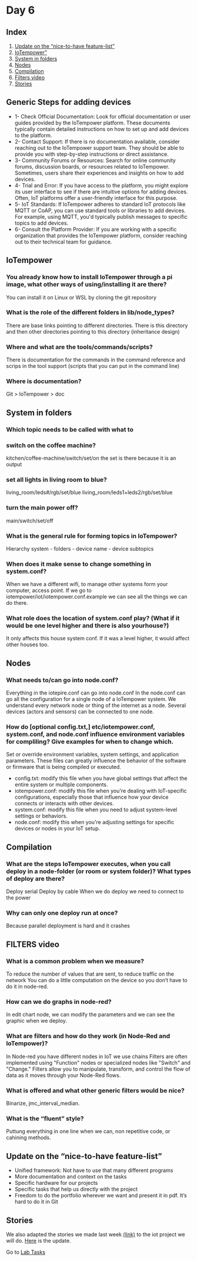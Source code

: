 # Day 6
## Index
1. [Update on the “nice-to-have feature-list”](/Cristina/researches/research06/research06.md#update-on-the-nice-to-have-feature-list)
2. [IoTempower”](/Cristina/researches/research06/research06.md#iotempower)
3. [System in folders](/Cristina/researches/research06/research06.md#system-in-folders)
4. [Nodes](/Cristina/researches/research06/research06.md#nodes)
5. [Compilation](/Cristina/researches/research06/research06.md#compilation)
6. [Filters video](/Cristina/researches/research06/research06.md#filters-video)
7. [Stories](/Cristina/researches/research06/research06.md#stories)

## Generic Steps for adding devices
 * 1- Check Official Documentation: Look for official documentation or user guides provided by the IoTempower platform. These documents typically contain detailed instructions on how to set up and add devices to the platform.
 * 2- Contact Support: If there is no documentation available, consider reaching out to the IoTempower support team. They should be able to provide you with step-by-step instructions or direct assistance.
 * 3- Community Forums or Resources: Search for online community forums, discussion boards, or resources related to IoTempower. Sometimes, users share their experiences and insights on how to add devices.
 * 4- Trial and Error: If you have access to the platform, you might explore its user interface to see if there are intuitive options for adding devices. Often, IoT platforms offer a user-friendly interface for this purpose.
 * 5- IoT Standards: If IoTempower adheres to standard IoT protocols like MQTT or CoAP, you can use standard tools or libraries to add devices. For example, using MQTT, you'd typically publish messages to specific topics to add devices.
 * 6- Consult the Platform Provider: If you are working with a specific organization that provides the IoTempower platform, consider reaching out to their technical team for guidance.

## IoTempower
### You already know how to install IoTempower through a pi image, what other ways of using/installing it are there?
You can install it on Linux or WSL by cloning the git repository

### What is the role of the different folders in lib/node_types?
There are base links pointing to different directories. There is this directory and then other directories pointing to this directory (inheritance design)

### Where and what are the tools/commands/scripts?
There is documentation for the commands in the command reference and scrips in the tool support (scripts that you can put in the command line)

### Where is documentation?
Git > IoTempower > doc

## System in folders 
### Which topic needs to be called with what to 
### switch on the coffee machine?
kitchen/coffee-machine/switch/set/on
the set is there because it is an output
### set all lights in living room to blue?
living_room/leds#/rgb/set/blue
living_room/leds1+leds2/rgb/set/blue
### turn the main power off?
main/switch/set/off

### What is the general rule for forming topics in IoTempower?
Hierarchy
system - folders - device name - device subtopics

### When does it make sense to change something in system.conf?
When we have a different wifi, to manage other systems form your computer, access point.
If we go to iotempower/iot/iotempower.conf.example we can see all the things we can do there.

### What role does the location of system.conf play? (What if it would be one level higher and there is also yourhouse?)
It only affects this house system conf. If it was a level higher, it would affect other houses too.

## Nodes
### What needs to/can go into node.conf?
Everything in the iotepire.conf can go into node.conf
In the node.conf can go all the configuration for a single node of a IoTempower system. We understand every network node or thing of the internet as a node.
Several devices (actors and sensors) can be connected to one node.

### How do [optional config.txt,] etc/iotempower.conf, system.conf, and node.conf influence environment variables for compliling? Give examples for when to change which.
Set or override environment variables, system settings, and application parameters. These files can greatly influence the behavior of the software or firmware that is being compiled or executed.
* config.txt: modify this file when you have global settings that affect the entire system or multiple components.
* iotempower.conf: modify this file when you're dealing with IoT-specific configurations, especially those that influence how your device connects or interacts with other devices.
* system.conf: modify this file when you need to adjust system-level settings or behaviors.
* node.conf: modify this when you're adjusting settings for specific devices or nodes in your IoT setup.

## Compilation
### What are the steps IoTempower executes, when you call deploy in a node-folder (or room or system folder)? What types of deploy are there?
Deploy serial
Deploy by cable
When we do deploy we need to connect to the power

### Why can only one deploy run at once?
Because parallel deployment is hard and it crashes

## FILTERS video
### What is a common problem when we measure?
To reduce the number of values that are sent, to reduce traffic on the network
You can do a little computation on the device so you don’t have to do it in node-red.

### How can we do graphs in node-red?
In edit chart node, we can modify the parameters and we can see the graphic when we deploy.

### What are filters and how do they work (in Node-Red and IoTempower)?
In Node-red you have different nodes in IoT we use chains
Filters are often implemented using "Function" nodes or specialized nodes like "Switch" and "Change." Filters allow you to manipulate, transform, and control the flow of data as it moves through your Node-Red flows.

### What is offered and what other generic filters would be nice?
Binarize, jmc_interval_median.

### What is the “fluent” style?
Puttung everything in one line when we can, non repetitive code, or cahining methods.

## Update on the “nice-to-have feature-list”
  * Unified framework: Not have to use that many different programs
  * More documentation and context on the tasks
  * Specific hardware for our projects
  * Specific tasks that help us directly with the project
  * Freedom to do the portfolio wherever we want and present it in pdf. It’s hard to do it in Git

## Stories
We also adapted the stories we made last week [(link)](/TeamThree#3b-stories-and-scenario) to the iot project we will do. [Here](/TeamThree/README.md#23102023-story-update) is the update.

Go to [Lab Tasks](/Cristina/LabRecords/LabRecord06.md)
